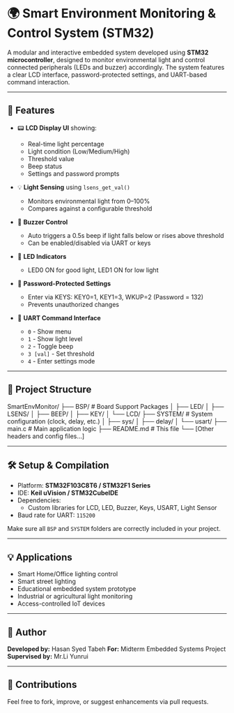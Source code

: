# 🌍 Smart Environment Monitoring & Control System (STM32)

A modular and interactive embedded system developed using **STM32 microcontroller**, designed to monitor environmental light and control connected peripherals (LEDs and buzzer) accordingly. The system features a clear LCD interface, password-protected settings, and UART-based command interaction.

---

## 🚀 Features

- 📟 **LCD Display UI** showing:
  - Real-time light percentage
  - Light condition (Low/Medium/High)
  - Threshold value
  - Beep status
  - Settings and password prompts

- 💡 **Light Sensing** using `lsens_get_val()`
  - Monitors environmental light from 0–100%
  - Compares against a configurable threshold

- 🔔 **Buzzer Control**
  - Auto triggers a 0.5s beep if light falls below or rises above threshold
  - Can be enabled/disabled via UART or keys

- 🔆 **LED Indicators**
  - LED0 ON for good light, LED1 ON for low light

- 🔐 **Password-Protected Settings**
  - Enter via KEYS: KEY0=1, KEY1=3, WKUP=2 (Password = 132)
  - Prevents unauthorized changes

- 🧭 **UART Command Interface**
  - `0` - Show menu
  - `1` - Show light level
  - `2` - Toggle beep
  - `3 [val]` - Set threshold
  - `4` - Enter settings mode

---

## 📁 Project Structure

SmartEnvMonitor/
├── BSP/ # Board Support Packages
│ ├── LED/
│ ├── LSENS/
│ ├── BEEP/
│ ├── KEY/
│ └── LCD/
├── SYSTEM/ # System configuration (clock, delay, etc.)
│ ├── sys/
│ ├── delay/
│ └── usart/
├── main.c # Main application logic
├── README.md # This file
└── [Other headers and config files...]


---

## 🛠️ Setup & Compilation

- Platform: **STM32F103C8T6 / STM32F1 Series**
- IDE: **Keil uVision / STM32CubeIDE**
- Dependencies:
  - Custom libraries for LCD, LED, Buzzer, Keys, USART, Light Sensor
- Baud rate for UART: `115200`

Make sure all `BSP` and `SYSTEM` folders are correctly included in your project.

---

## 💡 Applications

- Smart Home/Office lighting control
- Smart street lighting
- Educational embedded system prototype
- Industrial or agricultural light monitoring
- Access-controlled IoT devices

---

## 🧠 Author

**Developed by:** Hasan Syed Tabeh 
**For:** Midterm Embedded Systems Project  
**Supervised by:** Mr.Li Yunrui

---

## 🙌 Contributions

Feel free to fork, improve, or suggest enhancements via pull requests.


